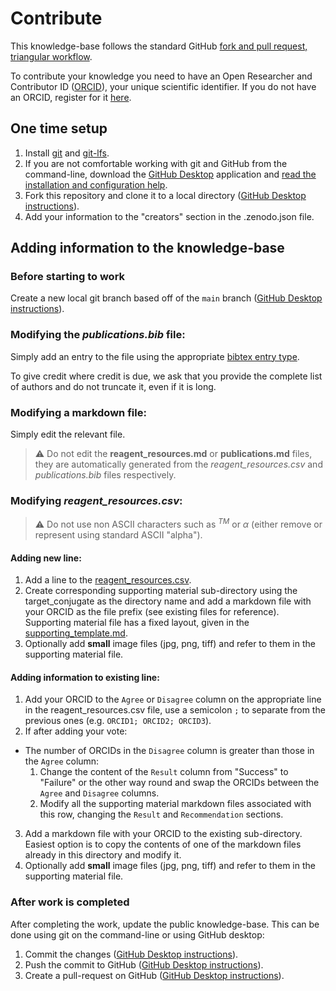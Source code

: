 # Contribute

This knowledge-base follows the standard GitHub
[fork and pull request, triangular workflow](https://guides.github.com/activities/forking/).

To contribute your knowledge you need to have an Open Researcher and Contributor ID ([ORCID](https://en.wikipedia.org/wiki/ORCID)), your unique scientific identifier. If you do not have an ORCID, register for it [here](https://orcid.org/register).

## One time setup
1. Install [git](https://git-scm.com/downloads) and [git-lfs]().
2. If you are not comfortable working with git and GitHub from the command-line, download the [GitHub Desktop](https://desktop.github.com/) application and [read the installation and configuration help](https://docs.github.com/en/desktop/installing-and-configuring-github-desktop).
3. Fork this repository and clone it to a local directory ([GitHub Desktop instructions](https://docs.github.com/en/desktop/contributing-and-collaborating-using-github-desktop/adding-and-cloning-repositories/cloning-and-forking-repositories-from-github-desktop)).
4. Add your information to the "creators" section in the .zenodo.json file.

## Adding information to the knowledge-base

### Before starting to work
Create a new local git branch based off of the `main` branch ([GitHub Desktop instructions](https://docs.github.com/en/desktop/contributing-and-collaborating-using-github-desktop/making-changes-in-a-branch/managing-branches#creating-a-branch)).

### Modifying the *publications.bib* file:
Simply add an entry to the file using the appropriate [bibtex entry type](https://www.bibtex.com/e/entry-types/).

To give credit where credit is due, we ask that you provide the complete list of authors and do not truncate it, even if it is long.

### Modifying a markdown file:
Simply edit the relevant file.
> :warning: Do not edit the **reagent_resources.md** or **publications.md** files, they are automatically generated from the *reagent_resources.csv* and *publications.bib* files respectively.

### Modifying *reagent_resources.csv*:
> :warning: Do not use non ASCII characters such as $^{TM}$ or $\alpha$ (either remove or represent using standard ASCII "alpha").

#### Adding new line:
1. Add a line to the [reagent_resources.csv](reagent_resources.csv).
2. Create corresponding supporting material sub-directory using the target_conjugate as the directory name and add a markdown file with your ORCID as the file prefix (see existing files for reference). Supporting material file has a fixed layout, given in the [supporting_template.md](supporting_material/supporting_template.md).
3. Optionally add **small** image files (jpg, png, tiff) and refer to them in the supporting material file.

#### Adding information to existing line:
1. Add your ORCID to the `Agree` or `Disagree` column on the appropriate line in the reagent_resources.csv file, use a semicolon `;` to separate from the previous ones (e.g. `ORCID1; ORCID2; ORCID3`).
2. If after adding your vote:
  * The number of ORCIDs in the `Disagree` column is greater than those in the `Agree` column:
    1. Change the content of the `Result` column from "Success" to "Failure" or the other way round and swap the ORCIDs between the `Agree` and `Disagree` columns.
    2. Modify all the supporting material markdown files associated with this row, changing the `Result` and `Recommendation` sections.
3. Add a markdown file with your ORCID to the existing sub-directory. Easiest option is to copy the contents of one of the markdown files already in this directory and modify it.
4. Optionally add **small** image files (jpg, png, tiff) and refer to them in the supporting material file.

### After work is completed
After completing the work, update the public knowledge-base. This can be done using git on the command-line or using GitHub desktop:
1. Commit the changes ([GitHub Desktop instructions](https://docs.github.com/en/desktop/contributing-and-collaborating-using-github-desktop/making-changes-in-a-branch/committing-and-reviewing-changes-to-your-project)).
2. Push the commit to GitHub ([GitHub Desktop instructions](https://docs.github.com/en/desktop/contributing-and-collaborating-using-github-desktop/making-changes-in-a-branch/pushing-changes-to-github)).
3. Create a pull-request on GitHub ([GitHub Desktop instructions](https://docs.github.com/en/desktop/contributing-and-collaborating-using-github-desktop/working-with-your-remote-repository-on-github-or-github-enterprise/creating-an-issue-or-pull-request#creating-a-pull-request)).
